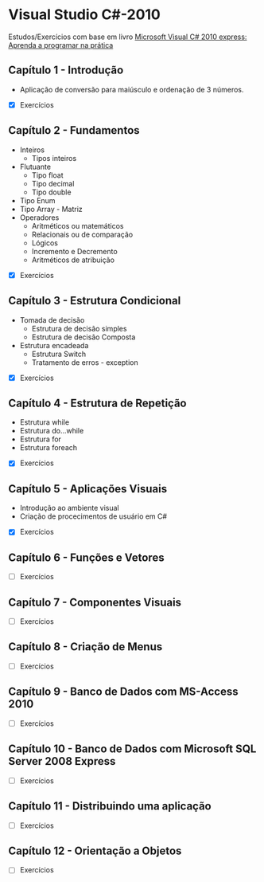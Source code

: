 # Visual Studio C#-2010
Estudos/Exercícios com base em livro [Microsoft Visual C# 2010 express: Aprenda a programar na prática](https://www.estantevirtual.com.br/livros/luis-carlos-dos-santos/microsoft-visual-c-sharp-2010-express-aprenda-a-programar-na-pratica/11014866)

## Capítulo 1 - Introdução
* Aplicação de conversão para maiúsculo e ordenação de 3 números.
- [x] Exercícios 

## Capítulo 2 - Fundamentos
* Inteiros
  * Tipos inteiros
* Flutuante
  * Tipo float
  * Tipo decimal
  * Tipo double
* Tipo Enum
* Tipo Array - Matriz
* Operadores
  * Aritméticos ou matemáticos
  * Relacionais ou de comparação
  * Lógicos
  * Incremento e Decremento
  * Aritméticos de atribuição
- [x] Exercícios 

## Capítulo 3 - Estrutura Condicional
* Tomada de decisão
  * Estrutura de decisão simples
  * Estrutura de decisão Composta
* Estrutura encadeada
  * Estrutura Switch
  * Tratamento de erros - exception  
- [x] Exercícios 

## Capítulo 4 - Estrutura de Repetição
* Estrutura while
* Estrutura do...while
* Estrutura for
* Estrutura foreach
- [x] Exercícios 

## Capítulo 5 - Aplicações Visuais
* Introdução ao ambiente visual
* Criação de procecimentos de usuário em C#
- [x] Exercícios 

## Capítulo 6 - Funções e Vetores
- [ ] Exercícios

## Capítulo 7 - Componentes Visuais
- [ ] Exercícios 

## Capítulo 8 - Criação de Menus
- [ ] Exercícios 

## Capítulo 9 - Banco de Dados com MS-Access 2010
- [ ] Exercícios 

## Capítulo 10 - Banco de Dados com Microsoft SQL Server 2008 Express
- [ ] Exercícios 

## Capítulo 11 - Distribuindo uma aplicação
- [ ] Exercícios 

## Capítulo 12 - Orientação a Objetos
- [ ] Exercícios
